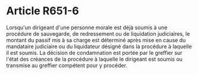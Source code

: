 # Article R651-6

Lorsqu'un dirigeant d'une personne morale est déjà soumis à une procédure de sauvegarde, de redressement ou de liquidation judiciaires, le montant du passif mis à sa charge est déterminé après mise en cause du mandataire judiciaire ou du liquidateur désigné dans la procédure à laquelle il est soumis. La décision de condamnation est portée par le greffier sur l'état des créances de la procédure à laquelle le dirigeant est soumis ou transmise au greffier compétent pour y procéder.